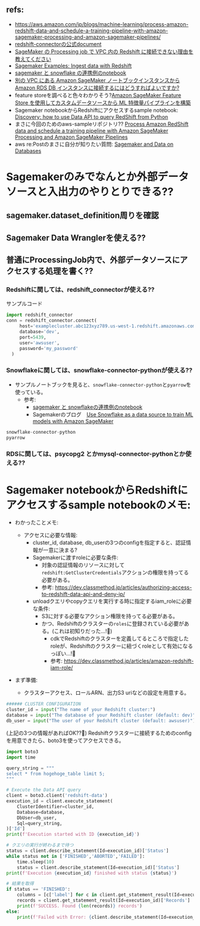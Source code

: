 ## refs:

- https://aws.amazon.com/jp/blogs/machine-learning/process-amazon-redshift-data-and-schedule-a-training-pipeline-with-amazon-sagemaker-processing-and-amazon-sagemaker-pipelines/
- [redshift-connectorの公式document](https://docs.aws.amazon.com/ja_jp/redshift/latest/mgmt/python-connect-examples.html)
- [SageMaker の Processing job で VPC 内の Redshift に接続できない理由を教えてください](https://dev.classmethod.jp/articles/tsnote-how-to-connect-to-redshift-with-sagemaker-processing-job/)
- [Sagemaker Examples: Ingest data with Redshift](https://sagemaker-examples.readthedocs.io/en/latest/ingest_data/ingest-with-aws-services/ingest_data_with_Redshift.html)
- [sagemaker と snowflake の連携例のnotebook](https://github.com/aws-samples/amazon-sagemaker-w-snowflake-as-datasource/blob/main/snowflake-load-dataset.ipynb)
- [別の VPC にある Amazon SageMaker ノートブックインスタンスから Amazon RDS DB インスタンスに接続するにはどうすればよいですか?](https://repost.aws/ja/knowledge-center/sagemaker-connect-rds-db-different-vpc)
- feature storeを調べると色々わかりそう?[Amazon SageMaker Feature Store を使用してカスタムデータソースから ML 特徴量パイプラインを構築](https://aws.amazon.com/jp/about-aws/whats-new/2023/10/build-ml-feature-pipelines-custom-data-sources-amazon-sagemaker-feature-store/)
- Sagemaker notebookからRedshiftにアクセスするsample notebook: [Discovery: how to use Data API to query RedShift from Python](https://github.com/aws-samples/sagemaker-processing-reading-data-from-redshift-to-sagemaker-pipelines/blob/main/extra-content/data-api-discovery.ipynb)
- まさに今回のためのaws-sampleリポジトリ?? [Process Amazon RedShift data and schedule a training pipeline with Amazon SageMaker Processing and Amazon SageMaker Pipelines](https://github.com/aws-samples/sagemaker-processing-reading-data-from-redshift-to-sagemaker-pipelines/tree/main)
- aws re:Postのまさに自分が知りたい質問: [Sagemaker and Data on Databases](https://repost.aws/questions/QUh_P30-iXTKmzZv0D4vtLOA/sagemaker-and-data-on-databases)

# Sagemakerのみでなんとか外部データソースと入出力のやりとりできる??

## sagemaker.dataset_definition周りを確認


## Sagemaker Data Wranglerを使える??

## 普通にProcessingJob内で、外部データソースにアクセスする処理を書く??

### Redshiftに関しては、redshift_connectorが使える??

サンプルコード

```python
import redshift_connector
conn = redshift_connector.connect(
     host='examplecluster.abc123xyz789.us-west-1.redshift.amazonaws.com',
     database='dev',
     port=5439,
     user='awsuser',
     password='my_password'
  )
```

### Snowflakeに関しては、snowflake-connector-pythonが使える??

- サンプルノートブックを見ると、`snowflake-connector-python`と`pyarrow`を使っている。
  - 参考:
    - [sagemaker と snowflakeの連携例のnotebook](https://github.com/aws-samples/amazon-sagemaker-w-snowflake-as-datasource/blob/main/snowflake-load-dataset.ipynb)
    - Sagemakerのブログ　[Use Snowflake as a data source to train ML models with Amazon SageMaker](https://aws.amazon.com/jp/blogs/machine-learning/use-snowflake-as-a-data-source-to-train-ml-models-with-amazon-sagemaker/)

```python
snowflake-connector-python
pyarrow
```

### RDSに関しては、psycopg2 とかmysql-connector-pythonとか使える??

# Sagemaker notebookからRedshiftにアクセスするsample notebookのメモ:

- わかったことメモ:
  - アクセスに必要な情報:
    - cluster_id, database, db_userの3つのconfigを指定すると、認証情報が一意に決まる?
    - Sagemakerに渡すroleに必要な条件:
      - 対象の認証情報のリソースに対して`redshift:GetClusterCredentials`アクションの権限を持ってる必要がある。
      - 参考: https://dev.classmethod.jp/articles/authorizing-access-to-redshift-data-api-and-deny-ip/
    - unloadクエリやcopyクエリを実行する時に指定するiam_roleに必要な条件:
      - S3に対する必要なアクション権限を持ってる必要がある。
      - かつ、Redshiftのクラスターの`roles`に登録されている必要がある。(これは初知りだった...!:thinking:)
        - cdkでRedshiftのクラスターを定義してるところで指定したroleが、Redshiftのクラスターに紐づくroleとして有効になるっぽい...!:thinking:
        - 参考: https://dev.classmethod.jp/articles/amazon-redshift-iam-role/

- まず準備:
  - クラスターアクセス、ロールARN、出力S3 uriなどの設定を用意する。

```python
###### CLUSTER CONFIGURATION
cluster_id = input("The name of your Redshift cluster:")
database = input("The database of your Redshift cluster (default: dev)") or 'dev'
db_user = input("The user of your Redshift cluster (default: awsuser)") or 'awsuser'
```

(上記の3つの情報があればOK??:thinking:)
Redshiftクラスターに接続するためのconfigを用意できたら、boto3を使ってアクセスできる。

```python
import boto3
import time

query_string = """
select * from hogehoge_table limit 5;
"""

# Execute the Data API query
client = boto3.client('redshift-data')
execution_id = client.execute_statement(
    ClusterIdentifier=cluster_id,
    Database=database,
    DbUser=db_user,
    Sql=query_string,
)['Id']
print(f'Execution started with ID {execution_id}')

# クエリの実行が終わるまで待つ
status = client.describe_statement(Id=execution_id)['Status']
while status not in ['FINISHED','ABORTED','FAILED']:
    time.sleep(10)
    status = client.describe_statement(Id=execution_id)['Status']
print(f'Execution {execution_id} finished with status {status}')

# 結果を取得
if status == 'FINISHED':
    columns = [c['label'] for c in client.get_statement_result(Id=execution_id)['ColumnMetadata']]
    records = client.get_statement_result(Id=execution_id)['Records']
    print(f'SUCCESS. Found {len(records)} records')
else:
    print(f'Failed with Error: {client.describe_statement(Id=execution_id)["Error"]}')
